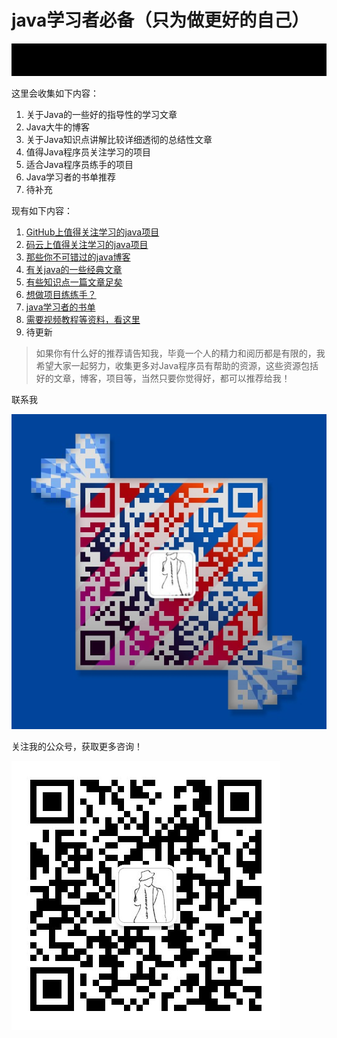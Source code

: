 # java学习者必备（只为做更好的自己）
![一个自学的程序员](assets/一个自学的程序员.gif)



这里会收集如下内容：

1. 关于Java的一些好的指导性的学习文章
2. Java大牛的博客
3. 关于Java知识点讲解比较详细透彻的总结性文章
4. 值得Java程序员关注学习的项目
5. 适合Java程序员练手的项目
6. Java学习者的书单推荐
7. 待补充





现有如下内容：

1. [GitHub上值得关注学习的java项目](GitHub上值得关注学习的java项目.md)
2. [码云上值得关注学习的java项目](码云上值得关注学习的java项目.md)
3. [那些你不可错过的java博客](那些你不可错过的java博客.md)
4. [有关java的一些经典文章](有关java的一些经典文章.md)
5. [有些知识点一篇文章足矣](有些知识点一篇文章足矣.md)
6. [想做项目练练手？](想做项目练练手？.md)
7. [java学习者的书单](java学习者的书单.md)
8. [需要视频教程等资料，看这里](需要视频教程等资料，看这里.md)
9. 待更新





> 如果你有什么好的推荐请告知我，毕竟一个人的精力和阅历都是有限的，我希望大家一起努力，收集更多对Java程序员有帮助的资源，这些资源包括好的文章，博客，项目等，当然只要你觉得好，都可以推荐给我！





联系我



![mmqrcode1528741266149](assets/mmqrcode1528741266149.png)



关注我的公众号，获取更多咨询！



![一个自学的程序员](assets/一个自学的程序员.jpg)